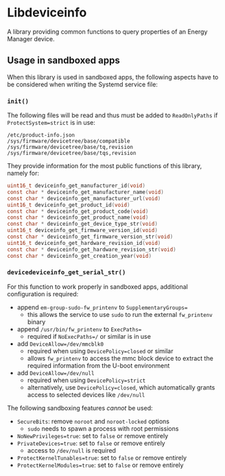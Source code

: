 # Libdeviceinfo

A library providing common functions to query properties of an Energy Manager
device.

## Usage in sandboxed apps

When this library is used in sandboxed apps, the following aspects have to be
considered when writing the Systemd service file:

### `init()`

The following files will be read and thus must be added to `ReadOnlyPaths` if
`ProtectSystem=strict` is in use:

```
/etc/product-info.json
/sys/firmware/devicetree/base/compatible
/sys/firmware/devicetree/base/tq,revision
/sys/firmware/devicetree/base/tqs,revision
```

They provide information for the most public functions of this library, namely
for:

```C
uint16_t deviceinfo_get_manufacturer_id(void)
const char * deviceinfo_get_manufacturer_name(void)
const char * deviceinfo_get_manufacturer_url(void)
uint16_t deviceinfo_get_product_id(void)
const char * deviceinfo_get_product_code(void)
const char * deviceinfo_get_product_name(void)
const char * deviceinfo_get_device_type_str(void)
uint16_t deviceinfo_get_firmware_version_id(void)
const char * deviceinfo_get_firmware_version_str(void)
uint16_t deviceinfo_get_hardware_revision_id(void)
const char * deviceinfo_get_hardware_revision_str(void)
const char * deviceinfo_get_creation_year(void)
```

### `devicedeviceinfo_get_serial_str()`

For this function to work properly in sandboxed apps, additional configuration
is required:

- append `em-group-sudo-fw_printenv` to `SupplementaryGroups=`
    - this allows the service to use `sudo` to run the external `fw_printenv`
      binary
- append `/usr/bin/fw_printenv` to `ExecPaths=`
    - required if `NoExecPaths=/` or similar is in use
- add `DeviceAllow=/dev/mmcblk0`
    - required when using `DevicePolicy=closed` or similar
    - allows `fw_printenv` to access the mmc block device to extract the
      required information from the U-boot environment
- add `DeviceAllow=/dev/null`
    - required when using `DevicePolicy=strict`
    - alternatively, use `DevicePolicy=closed`, which automatically grants
      access to selected devices like `/dev/null`

The following sandboxing features *cannot* be used:
- `SecureBits`: remove `noroot` and `noroot-locked` options
    - `sudo` needs to spawn a process with root permissions
- `NoNewPrivileges=true`: set to `false` or remove entirely
- `PrivateDevices=true`: set to `false` or remove entirely
    - access to `/dev/null` is required
- `ProtectKernelTunables=true`: set to `false` or remove entirely
- `ProtectKernelModules=true`: set to `false` or remove entirely
